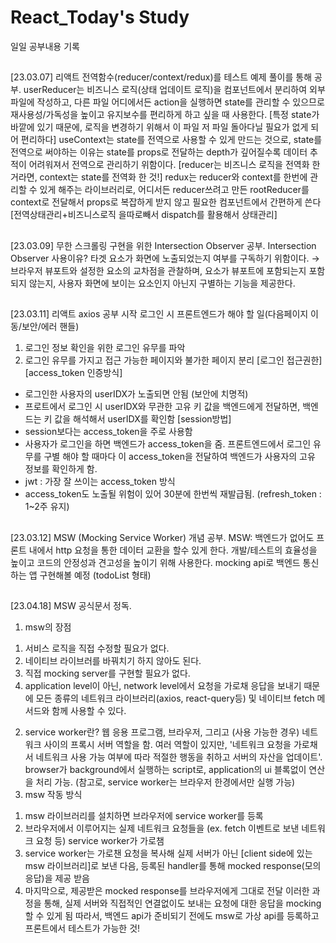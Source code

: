 # React_Today's Study

일일 공부내용 기록

##

[23.03.07]
리액트 전역함수(reducer/context/redux)를 테스트 예제 풀이를 통해 공부.
userReducer는 비즈니스 로직(상태 업데이트 로직)을 컴포넌트에서 분리하여 외부 파일에 작성하고, 다른 파일 어디에서든 action을 실행하면 state를 관리할 수 있으므로 재사용성/가독성을 높이고 유지보수를 편리하게 하고 싶을 때 사용한다. [특정 state가 바깥에 있기 때문에, 로직을 변경하기 위해서 이 파일 저 파일 돌아다닐 필요가 없게 되어 편리하다]
useContext는 state를 전역으로 사용할 수 있게 만드는 것으로, state를 전역으로 써야하는 이유는 state를 props로 전달하는 depth가 깊어질수록 데이터 추적이 어려워져서 전역으로 관리하기 위함이다. [reducer는 비즈니스 로직을 전역화 한거라면, context는 state를 전역화 한 것!]
redux는 reducer와 context를 한번에 관리할 수 있게 해주는 라이브러리로, 어디서든 reducer쓰려고 만든 rootReducer를 context로 전달해서 props로 복잡하게 받지 않고 필요한 컴포넌트에서 간편하게 쓴다 [전역상태관리+비즈니스로직 을따로빼서 dispatch를 활용해서 상태관리]
##
[23.03.09]
무한 스크롤링 구현을 위한 Intersection Observer 공부.
Intersection Observer 사용이유? 타겟 요소가 화면에 노출되었는지 여부를 구독하기 위함이다.
→ 브라우저 뷰포트와 설정한 요소의 교차점을 관찰하며, 요소가 뷰포트에 포함되는지 포함되지 않는지, 사용자 화면에 보이는 요소인지 아닌지 구별하는 기능을 제공한다.
##
[23.03.11]
리액트 axios 공부 시작
로그인 시 프론트엔드가 해야 할 일(다음페이지 이동/보안/에러 핸들)
1. 로그인 정보 확인을 위한 로그인 유무를 파악
2. 로그인 유무를 가지고 접근 가능한 페이지와 불가한 페이지 분리 [로그인 접근권한]
[access_token 인증방식]
* 로그인한 사용자의 userIDX가 노출되면 안됨 (보안에 치명적)
* 프로트에서 로그인 시 userIDX와 무관한 고유 키 값을 백엔드에게 전달하면, 백엔드는 키 값을 해석해서 userIDX를 확인함 [session방법]
* session보다는 access_token을 주로 사용함 
* 사용자가 로그인을 하면 백엔드가 access_token을 줌. 프론트엔드에서 로그인 유무를 구별 해야 할 때마다 이 access_token을 전달하여 백엔드가 사용자의 고유 정보를 확인하게 함.
* jwt : 가장 잘 쓰이는 access_token 방식
* access_token도 노출될 위험이 있어 30분에 한번씩 재발급됨. (refresh_token : 1~2주 유지)
##
[23.03.12]
MSW (Mocking Service Worker) 개념 공부.
MSW: 백엔드가 없어도 프론트 내에서 http 요청을 통한 데이터 교환을 할수 있게 한다.
개발/테스트의 효율성을 높이고 코드의 안정성과 견고성을 높이기 위해 사용한다.
mocking api로 백엔드 통신하는 앱 구현해볼 예정 (todoList 형태)
##
[23.04.18]
MSW 공식문서 정독.
1. msw의 장점
 1) 서비스 로직을 직접 수정할 필요가 없다.
 2) 네이티브 라이브러를 바꿔치기 하지 않아도 된다.
 3) 직접 mocking server를 구현할 필요가 없다.
 4) application level이 아닌, network level에서 요청을 가로채 응답을 보내기 때문에 모든 종류의 네트워크 라이브러리(axios, react-query등) 및 네이티브 fetch 메서드와 함께 사용할 수 있다.
2. service worker란?
 웹 응용 프로그램, 브라우저, 그리고 (사용 가능한 경우) 네트워크 사이의 프록시 서버 역할을 함.
 여러 역할이 있지만, '네트워크 요청을 가로채서 네트워크 사용 가능 여부에 따라 적절한 행동을 취하고 서버의 자산을 업데이트'.
 browser가 background에서 실행하는 script로, application의 ui 블록없이 연산을 처리 가능.
 (참고로, service worker는 브라우저 한경에서만 실행 가능)
3. msw 작동 방식
 1) msw 라이브러리를 설치하면 브라우저에 service worker를 등록
 2) 브라우저에서 이루어지는 실제 네트워크 요청들을 (ex. fetch 이벤트로 보낸 네트워크 요청 등) service worker가 가로챔
 3) service worker는 가로챈 요청을 복사해 실제 서버가 아닌 [client side에 있는 msw 라이브러리]로 보낸 다음, 등록된 handler를 통해 mocked response(모의 응답)을 제공 받음
 4) 마지막으로, 제공받은 mocked response를 브라우저에게 그대로 전달
이러한 과정을 통해, 실제 서버와 직접적인 연결없이도 보내는 요청에 대한 응답을 mocking 할 수 있게 됨
따라서, 백엔드 api가 준비되기 전에도 msw로 가상 api를 등록하고 프론트에서 테스트가 가능한 것!
